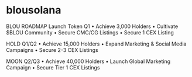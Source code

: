 # blousolana
BLOU ROADMAP
Launch Token Q1
• Achieve 3,000 Holders
• Cultivate $BLOU Community
• Secure CMC/CG Listings
• Secure 1 CEX Listing

HOLD Q1/Q2
• Achieve 15,000 Holders
• Expand Marketing & Social Media Campaigns
• Secure 2-3 CEX Listings

MOON Q2/Q3
• Achieve 40,000 Holders
• Launch Global Marketing Campaign
• Secure Tier 1 CEX Listings
